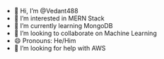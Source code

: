 - 👋 Hi, I’m @Vedant488
- 👀 I’m interested in MERN Stack
- 🌱 I’m currently learning MongoDB
- 💞️ I’m looking to collaborate on Machine Learning
- 😄 Pronouns: He/Him
- 🤔 I’m looking for help with AWS
<!---
Vedant488/Vedant488 is a ✨ special ✨ repository because its `README.md` (this file) appears on your GitHub profile.
You can click the Preview link to take a look at your changes.
--->

